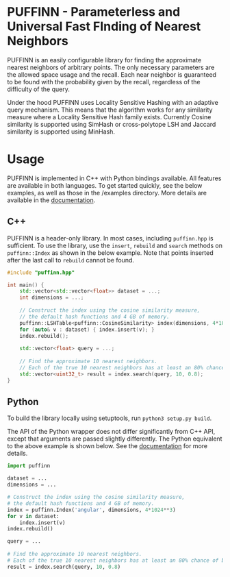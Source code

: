 # PUFFINN - Parameterless and Universal Fast FInding of Nearest Neighbors
PUFFINN is an easily configurable library for finding the approximate nearest neighbors of arbitrary points.
The only necessary parameters are the allowed space usage and the recall.
Each near neighbor is guaranteed to be found with the probability given by the recall, regardless of the difficulty of the query. 

Under the hood PUFFINN uses Locality Sensitive Hashing with an adaptive query mechanism.
This means that the algorithm works for any similarity measure where a Locality Sensitive Hash family exists.
Currently Cosine similarity is supported using SimHash or cross-polytope LSH and Jaccard similarity is supported using MinHash.

# Usage
PUFFINN is implemented in C++ with Python bindings available. All features are available in both languages. 
To get started quickly, see the below examples, as well as those in the /examples directory.
More details are available in the [documentation](https://puffinn.readthedocs.io/en/latest/).

## C++
PUFFINN is a header-only library. In most cases, including `puffinn.hpp` is sufficient.
To use the library, use the `insert`, `rebuild` and `search` methods on `puffinn::Index` as shown in the below example. 
Note that points inserted after the last call to `rebuild` cannot be found.

```cpp
#include "puffinn.hpp"

int main() {
    std::vector<std::vector<float>> dataset = ...;
    int dimensions = ...;
    
    // Construct the index using the cosine similarity measure,
    // the default hash functions and 4 GB of memory.
    puffinn::LSHTable<puffinn::CosineSimilarity> index(dimensions, 4*1024*1024*1024);
    for (auto& v : dataset) { index.insert(v); }
    index.rebuild();
    
    std::vector<float> query = ...;
    
    // Find the approximate 10 nearest neighbors.
    // Each of the true 10 nearest neighbors has at least an 80% chance of being found.
    std::vector<uint32_t> result = index.search(query, 10, 0.8); 
}
```

## Python
To build the library locally using setuptools, run `python3 setup.py build`. 

The API of the Python wrapper does not differ significantly from C++ API, except that arguments are passed slightly differently. The Python equivalent to the above example is shown below.
See the [documentation](https://puffinn.readthedocs.io/en/latest/) for more details.

```python
import puffinn

dataset = ...
dimensions = ...

# Construct the index using the cosine similarity measure,
# the default hash functions and 4 GB of memory.
index = puffinn.Index('angular', dimensions, 4*1024**3)
for v in dataset:
    index.insert(v)
index.rebuild()

query = ...
    
# Find the approximate 10 nearest neighbors.
# Each of the true 10 nearest neighbors has at least an 80% chance of being found.
result = index.search(query, 10, 0.8) 
```



